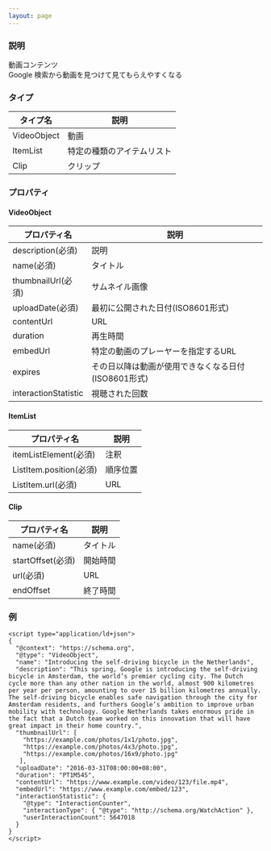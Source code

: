 ```yaml
---
layout: page
---
```


### 説明

動画コンテンツ  
Google 検索から動画を見つけて見てもらえやすくなる

### タイプ

| タイプ名       | 説明              |
|-------------|-------------------|
| VideoObject | 動画              |
| ItemList    | 特定の種類のアイテムリスト |
| Clip        | クリップ              |

### プロパティ

#### VideoObject

| プロパティ名              | 説明                                      |
|----------------------|-------------------------------------------|
| description(必須)    | 説明                                      |
| name(必須)           | タイトル                                      |
| thumbnailUrl(必須)   | サムネイル画像                                 |
| uploadDate(必須)     | 最初に公開された日付(ISO8601形式)             |
| contentUrl           | URL                                       |
| duration             | 再生時間                                  |
| embedUrl             | 特定の動画のプレーヤーを指定するURL                 |
| expires              | その日以降は動画が使用できなくなる日付(ISO8601形式) |
| interactionStatistic | 視聴された回数                               |

#### ItemList

| プロパティ名                 | 説明     |
|------------------------|----------|
| itemListElement(必須)   | 注釈     |
| ListItem.position(必須) | 順序位置 |
| ListItem.url(必須)      | URL      |

#### Clip

| プロパティ名           | 説明     |
|-------------------|----------|
| name(必須)        | タイトル     |
| startOffset(必須) | 開始時間 |
| url(必須)         | URL      |
| endOffset         | 終了時間 |

### 例

    <script type="application/ld+json">
    {
      "@context": "https://schema.org",
      "@type": "VideoObject",
      "name": "Introducing the self-driving bicycle in the Netherlands",
      "description": "This spring, Google is introducing the self-driving bicycle in Amsterdam, the world’s premier cycling city. The Dutch cycle more than any other nation in the world, almost 900 kilometres per year per person, amounting to over 15 billion kilometres annually. The self-driving bicycle enables safe navigation through the city for Amsterdam residents, and furthers Google’s ambition to improve urban mobility with technology. Google Netherlands takes enormous pride in the fact that a Dutch team worked on this innovation that will have great impact in their home country.",
      "thumbnailUrl": [
        "https://example.com/photos/1x1/photo.jpg",
        "https://example.com/photos/4x3/photo.jpg",
        "https://example.com/photos/16x9/photo.jpg"
       ],
      "uploadDate": "2016-03-31T08:00:00+08:00",
      "duration": "PT1M54S",
      "contentUrl": "https://www.example.com/video/123/file.mp4",
      "embedUrl": "https://www.example.com/embed/123",
      "interactionStatistic": {
        "@type": "InteractionCounter",
        "interactionType": { "@type": "http://schema.org/WatchAction" },
        "userInteractionCount": 5647018
      }
    }
    </script>
